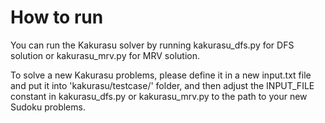 # How to run

You can run the Kakurasu solver by running kakurasu_dfs.py for DFS solution or kakurasu_mrv.py for MRV solution.

To solve a new Kakurasu problems, please define it in a new input.txt file and put it into 'kakurasu/testcase/' folder, and then adjust the INPUT_FILE constant in kakurasu_dfs.py or kakurasu_mrv.py to the path to your new Sudoku problems.